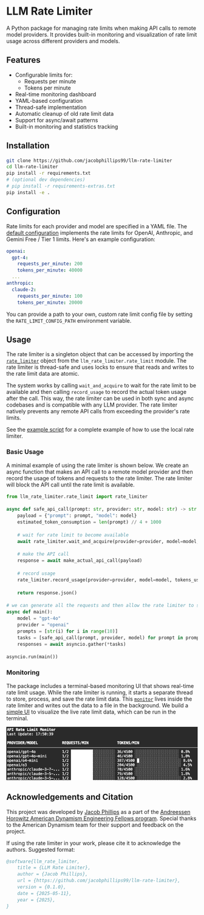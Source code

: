 # LLM Rate Limiter

A Python package for managing rate limits when making API calls to remote model providers. It provides built-in monitoring and visualization of rate limit usage across different providers and models.

## Features

- Configurable limits for:
  - Requests per minute
  - Tokens per minute
- Real-time monitoring dashboard
- YAML-based configuration
- Thread-safe implementation
- Automatic cleanup of old rate limit data
- Support for async/await patterns
- Built-in monitoring and statistics tracking

## Installation

```bash
git clone https://github.com/jacobphillips99/llm-rate-limiter
cd llm-rate-limiter
pip install -r requirements.txt
# (optional dev dependencies)
# pip install -r requirements-extras.txt
pip install -e .
```

## Configuration

Rate limits for each provider and model are specified in a YAML file. The [default configuration](https://github.com/jacobphillips99/llm-rate-limiter/blob/main/src/llm_rate_limiter/default_rate_limits.yaml) implements the rate limits for OpenAI, Anthropic, and Gemini Free / Tier 1 limits. Here's an example configuration:

```yaml
openai:
  gpt-4:
    requests_per_minute: 200
    tokens_per_minute: 40000
  ...
anthropic:
  claude-2:
    requests_per_minute: 100
    tokens_per_minute: 20000
```

You can provide a path to your own, custom rate limit config file by setting the `RATE_LIMIT_CONFIG_PATH` environment variable.

## Usage
The rate limiter is a singleton object that can be accessed by importing the [`rate_limiter`](https://github.com/jacobphillips99/llm-rate-limiter/blob/main/src/llm_rate_limiter/rate_limit.py#L373) object from the `llm_rate_limiter.rate_limit` module. The rate limiter is thread-safe and uses locks to ensure that reads and writes to the rate limit data are atomic.

The system works by calling `wait_and_acquire` to wait for the rate limit to be available and then calling `record_usage` to record the actual token usage after the call. This way, the rate limiter can be used in both sync and async codebases and is compatible with any LLM provider. The rate limiter natively prevents any remote API calls from exceeding the provider's rate limits.

See the [example script](https://github.com/jacobphillips99/llm-rate-limiter/blob/main/example.py) for a complete example of how to use the local rate limiter.

### Basic Usage
A minimal example of using the rate limiter is shown below. We create an async function that makes an API call to a remote model provider and then record the usage of tokens and requests to the rate limiter. The rate limiter will block the API call until the rate limit is available.

```python
from llm_rate_limiter.rate_limit import rate_limiter

async def safe_api_call(prompt: str, provider: str, model: str) -> str:
    payload = {"prompt": prompt, "model": model}
    estimated_token_consumption = len(prompt) // 4 + 1000

    # wait for rate limit to become available
    await rate_limiter.wait_and_acquire(provider=provider, model=model, tokens=estimated_token_consumption)

    # make the API call
    response = await make_actual_api_call(payload)

    # record usage
    rate_limiter.record_usage(provider=provider, model=model, tokens_used=response.usage.total_tokens)

    return response.json()

# we can generate all the requests and then allow the rate limiter to safely execute them in parallel
async def main():
    model = "gpt-4o"
    provider = "openai"
    prompts = [str(i) for i in range(10)]
    tasks = [safe_api_call(prompt, provider, model) for prompt in prompts]
    responses = await asyncio.gather(*tasks)

asyncio.run(main())
```

### Monitoring

The package includes a terminal-based monitoring UI that shows real-time rate limit usage. While the rate limiter is running, it starts a separate thread to store, process, and save the rate limit data. This [`monitor`](https://github.com/jacobphillips99/llm-rate-limiter/blob/main/src/llm_rate_limiter/rate_limit.py#L76) lives inside the rate limiter and writes out the data to a file in the background. We build a [simple UI](https://github.com/jacobphillips99/llm-rate-limiter/blob/main/src/llm_rate_limiter/ui.py) to visualize the live rate limit data, which can be run in the terminal.

<img src="assets/ui.png" alt="Rate Limiter UI"/>

## Acknowledgements and Citation
This project was developed by [Jacob Phillips](https://jacobdphillips.com) as a part of the [Andreessen Horowitz American Dynamism Engineering Fellows program](https://a16z.com/the-american-dynamism-engineering-fellows-program/). Special thanks to the American Dynamism team for their support and feedback on the project.

If using the rate limiter in your work, please cite it to acknowledge the authors. Suggested format:

```bibtex
@software{llm_rate_limiter,
    title = {LLM Rate Limiter},
    author = {Jacob Phillips},
    url = {https://github.com/jacobphillips99/llm-rate-limiter},
    version = {0.1.0},
    date = {2025-05-11},
    year = {2025},
}
